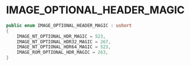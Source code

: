 # IMAGE\_OPTIONAL\_HEADER\_MAGIC

```csharp
public enum IMAGE_OPTIONAL_HEADER_MAGIC : ushort
{
    IMAGE_NT_OPTIONAL_HDR_MAGIC = 523,
    IMAGE_NT_OPTIONAL_HDR32_MAGIC = 267,
    IMAGE_NT_OPTIONAL_HDR64_MAGIC = 523,
    IMAGE_ROM_OPTIONAL_HDR_MAGIC = 263,
}
```

